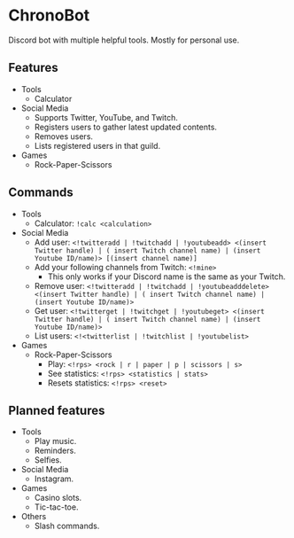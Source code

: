 # ChronoBot
Discord bot with multiple helpful tools. Mostly for personal use.

## Features
- Tools
  - Calculator
- Social Media
  - Supports Twitter, YouTube, and Twitch.
  - Registers users to gather latest updated contents.
  - Removes users.
  - Lists registered users in that guild.
- Games
  - Rock-Paper-Scissors

## Commands
- Tools
  - Calculator: ``!calc <calculation>``
- Social Media
  - Add user: ``<!twitteradd | !twitchadd | !youtubeadd> <(insert Twitter handle) | ( insert Twitch channel name) | (insert Youtube ID/name)> [(insert channel name)]``
  - Add your following channels from Twitch: ``<!mine>``
    - This only works if your Discord name is the same as your Twitch.
  - Remove user: ``<!twitteradd | !twitchadd | !youtubeadddelete> <(insert Twitter handle) | ( insert Twitch channel name) | (insert Youtube ID/name)>``
  - Get user: ``<!twitterget | !twitchget | !youtubeget> <(insert Twitter handle) | ( insert Twitch channel name) | (insert Youtube ID/name)>``
  - List users: ``<!<twitterlist | !twitchlist | !youtubelist>``
- Games
  - Rock-Paper-Scissors 
    - Play: ``<!rps> <rock | r | paper | p | scissors | s>``
    - See statistics: ``<!rps> <statistics | stats>``
    - Resets statistics: ``<!rps> <reset>``

## Planned features
- Tools
  - Play music.
  - Reminders.
  - Selfies.
- Social Media
  - Instagram.
- Games
  - Casino slots.
  - Tic-tac-toe.
- Others
  - Slash commands.
